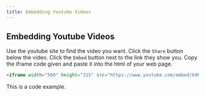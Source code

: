 ```yaml
---
title: Embedding Youtube Videos
---
```

## Embedding Youtube Videos
Use the youtube site to find the video you want. Click the `Share` button below the video. Click the `Embed` button next to the link they show you. Copy the iframe code given and paste it into the html of your web page.

```html
<iframe width="560" height="315" src="https://www.youtube.com/embed/k9Rm-U9havE" frameborder="0" allowfullscreen></iframe>
```
This is a code example.


